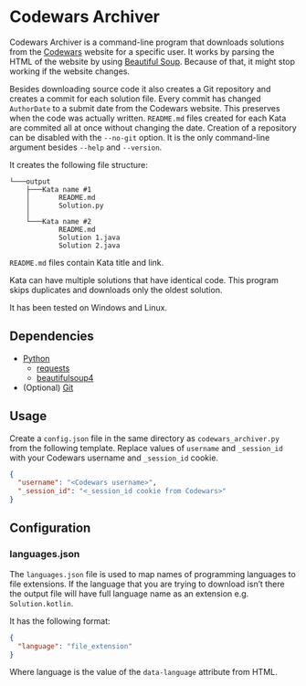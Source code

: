 # Codewars Archiver

Codewars Archiver is a command-line program that downloads solutions from the [Codewars](https://www.codewars.com/) website for a specific user. It works by parsing the HTML of the website by using [Beautiful Soup](https://www.crummy.com/software/BeautifulSoup/bs4/doc/). Because of that, it might stop working if the website changes.

Besides downloading source code it also creates a Git repository and creates a commit for each solution file. Every commit has changed `AuthorDate` to a submit date from the Codewars website. This preserves when the code was actually written. `README.md` files created for each Kata are commited all at once without changing the date. Creation of a repository can be disabled with the `--no-git` option. It is the only command-line argument besides `--help` and `--version`.

It creates the following file structure:

```
└───output
    ├───Kata name #1
    │       README.md
    │       Solution.py
    │
    └───Kata name #2
            README.md
            Solution 1.java
            Solution 2.java
```

`README.md` files contain Kata title and link.

Kata can have multiple solutions that have identical code. This program skips duplicates and downloads only the oldest solution.

It has been tested on Windows and Linux.

## Dependencies

- [Python](https://www.python.org/)
  - [requests](https://requests.readthedocs.io/en/latest/)
  - [beautifulsoup4](https://www.crummy.com/software/BeautifulSoup/bs4/doc/)
- (Optional) [Git](https://git-scm.com/)

## Usage

Create a `config.json` file in the same directory as `codewars_archiver.py` from the following template. Replace values of `username` and `_session_id` with your Codewars username and `_session_id` cookie.

```json
{
  "username": "<Codewars username>",
  "_session_id": "<_session_id cookie from Codewars>"
}
```

## Configuration

### languages.json

The `languages.json` file is used to map names of programming languages to file extensions. If the language that you are trying to download isn’t there the output file will have full language name as an extension e.g. `Solution.kotlin`.

It has the following format:

```json
{
  "language": "file_extension"
}
```

Where language is the value of the `data-language` attribute from HTML.
